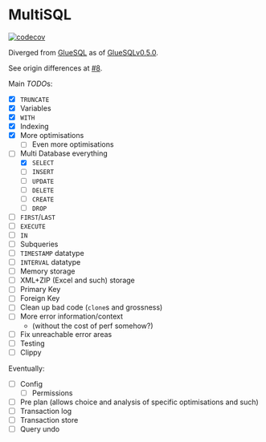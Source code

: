 # MultiSQL
[![codecov](https://codecov.io/gh/KyGost/multisql/branch/main/graph/badge.svg?token=RX0OCX7AJ6)](https://codecov.io/gh/KyGost/multisql)

Diverged from [GlueSQL](https://github.com/gluesql/gluesql) as of [GlueSQLv0.5.0](https://github.com/gluesql/gluesql/releases/tag/v0.5.0).

See origin differences at [#8](https://github.com/SyRis-Consulting/gluesql/pull/8).

Main *TODO*s:
- [x] `TRUNCATE`
- [x] Variables
- [x] `WITH`
- [x] Indexing
- [x] More optimisations
	- [ ] Even more optimisations
- [ ] Multi Database everything
	- [x] `SELECT`
	- [ ] `INSERT`
	- [ ] `UPDATE`
	- [ ] `DELETE`
	- [ ] `CREATE`
	- [ ] `DROP`
- [ ] `FIRST`/`LAST`
- [ ] `EXECUTE`
- [ ] `IN`
- [ ] Subqueries
- [ ] `TIMESTAMP` datatype
- [ ] `INTERVAL` datatype
- [ ] Memory storage
- [ ] XML+ZIP (Excel and such) storage
- [ ] Primary Key
- [ ] Foreign Key
- [ ] Clean up bad code (`clone`s and grossness)
- [ ] More error information/context
	- (without the cost of perf somehow?)
- [ ] Fix unreachable error areas
- [ ] Testing
- [ ] Clippy

Eventually:
- [ ] Config
	- [ ] Permissions
- [ ] Pre plan (allows choice and analysis of specific optimisations and such)
- [ ] Transaction log
- [ ] Transaction store
- [ ] Query undo
